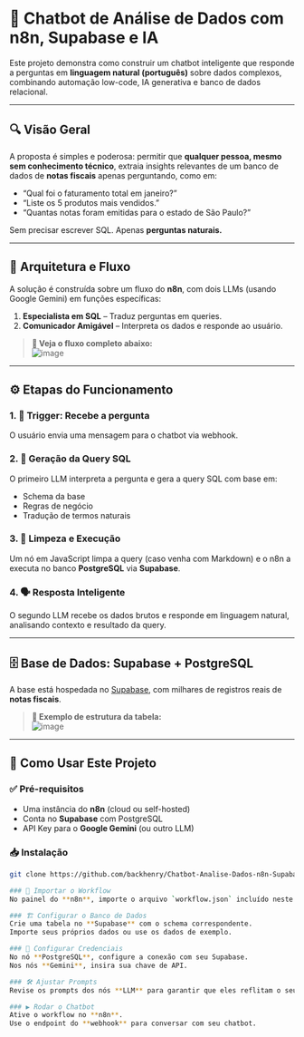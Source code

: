 # 🤖 Chatbot de Análise de Dados com n8n, Supabase e IA

Este projeto demonstra como construir um chatbot inteligente que responde a perguntas em **linguagem natural (português)** sobre dados complexos, combinando automação low-code, IA generativa e banco de dados relacional.

---

## 🔍 Visão Geral

A proposta é simples e poderosa: permitir que **qualquer pessoa, mesmo sem conhecimento técnico**, extraia insights relevantes de um banco de dados de **notas fiscais** apenas perguntando, como em:

- “Qual foi o faturamento total em janeiro?”
- “Liste os 5 produtos mais vendidos.”
- “Quantas notas foram emitidas para o estado de São Paulo?”

Sem precisar escrever SQL. Apenas **perguntas naturais.**

---

## 🧠 Arquitetura e Fluxo

A solução é construída sobre um fluxo do **n8n**, com dois LLMs (usando Google Gemini) em funções específicas:

1. **Especialista em SQL** – Traduz perguntas em queries.
2. **Comunicador Amigável** – Interpreta os dados e responde ao usuário.
>
> **📌 Veja o fluxo completo abaixo:**  
>![image](https://github.com/user-attachments/assets/72daba66-8d6a-477e-a47b-8e5b68812dd2)


---

## ⚙️ Etapas do Funcionamento

### 1. 💬 Trigger: Recebe a pergunta
O usuário envia uma mensagem para o chatbot via webhook.

### 2. 🧠 Geração da Query SQL
O primeiro LLM interpreta a pergunta e gera a query SQL com base em:
- Schema da base
- Regras de negócio
- Tradução de termos naturais

### 3. 🧼 Limpeza e Execução
Um nó em JavaScript limpa a query (caso venha com Markdown) e o n8n a executa no banco **PostgreSQL** via **Supabase**.

### 4. 🗣️ Resposta Inteligente
O segundo LLM recebe os dados brutos e responde em linguagem natural, analisando contexto e resultado da query.

---

## 🗄️ Base de Dados: Supabase + PostgreSQL

A base está hospedada no [Supabase](https://supabase.com/), com milhares de registros reais de **notas fiscais**.

> **📌 Exemplo de estrutura da tabela:**  
![image](https://github.com/user-attachments/assets/2ab13a3e-1d72-4a7d-ad09-ff82d5db5cb0)


---

## 🚀 Como Usar Este Projeto

### ✅ Pré-requisitos

- Uma instância do **n8n** (cloud ou self-hosted)  
- Conta no **Supabase** com PostgreSQL  
- API Key para o **Google Gemini** (ou outro LLM)

### 📥 Instalação

```bash
git clone https://github.com/backhenry/Chatbot-Analise-Dados-n8n-Supabase.git

### 🔄 Importar o Workflow  
No painel do **n8n**, importe o arquivo `workflow.json` incluído neste repositório.

### 🏗️ Configurar o Banco de Dados  
Crie uma tabela no **Supabase** com o schema correspondente.  
Importe seus próprios dados ou use os dados de exemplo.

### 🔐 Configurar Credenciais  
No nó **PostgreSQL**, configure a conexão com seu Supabase.  
Nos nós **Gemini**, insira sua chave de API.

### 🛠️ Ajustar Prompts  
Revise os prompts dos nós **LLM** para garantir que eles reflitam o seu schema e lógica de negócio.

### ▶️ Rodar o Chatbot  
Ative o workflow no **n8n**.  
Use o endpoint do **webhook** para conversar com seu chatbot.
